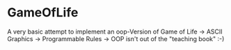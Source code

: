 # GameOfLife

A very basic attempt to implement an oop-Version of Game of Life
-> ASCII Graphics
-> Programmable Rules
-> OOP isn't out of the "teaching book" :-)
